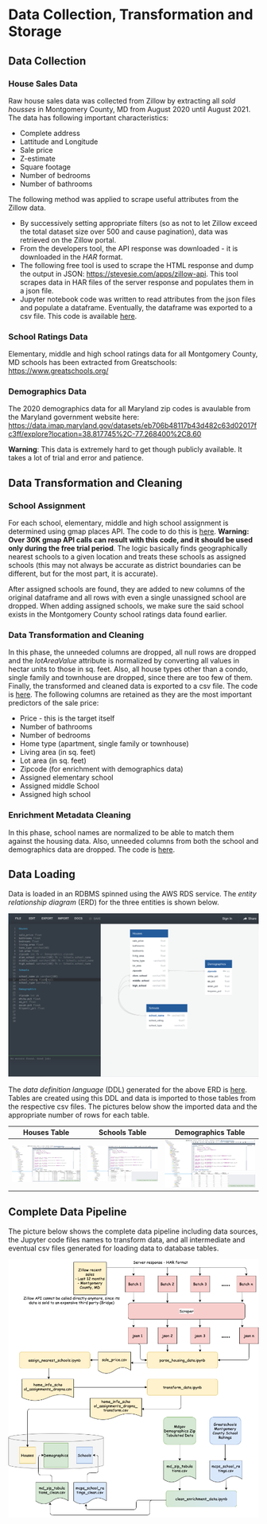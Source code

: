 # Data Collection, Transformation and Storage

## Data Collection

### House Sales Data

Raw house sales data was collected from Zillow by extracting all *sold housses* in Montgomery County, MD from August 2020 until August 2021. The data has following important characteristics:

* Complete address
* Lattitude and Longitude
* Sale price
* Z-estimate
* Square footage
* Number of bedrooms
* Number of bathrooms

The following method was applied to scrape useful attributes from the Zillow data.

* By successively setting appropriate filters (so as not to let Zillow exceed the total dataset size over 500 and cause pagination), data was retrieved on the Zillow portal.
* From the developers tool, the API response was downloaded - it is downloaded in the *HAR* format.
* The following free tool is used to scrape the HTML response and dump the output in JSON: https://stevesie.com/apps/zillow-api. This tool scrapes data in HAR files of the server response and populates them in a json file.
* Jupyter notebook code was written to read attributes from the json files and populate a dataframe. Eventually, the dataframe was exported to a csv file. This code is available [here](montgomery-county-sales/parse_housing_data.ipynb).

### School Ratings Data

Elementary, middle and high school ratings data for all Montgomery County, MD schools has been extracted from Greatschools: https://www.greatschools.org/

### Demographics Data

The 2020 demographics data for all Maryland zip codes is avaulable from the Maryland government website here: https://data.imap.maryland.gov/datasets/eb706b48117b43d482c63d02017fc3ff/explore?location=38.817745%2C-77.268400%2C8.60

**Warning**: This data is extremely hard to get though publicly available. It takes a lot of trial and error and patience.

## Data Transformation and Cleaning

### School Assignment

For each school, elementary, middle and high school assignment is determined using gmap places API. The code to do this is [here](montgomery-county-sales/assign_nearest_schools.ipynb). **Warning: Over 30K gmap API calls can result with this code, and it should be used only during the free trial period**. The logic basically finds geographically nearest schools to a given location and treats these schools as assigned schools (this may not always be accurate as district boundaries can be different, but for the most part, it is accurate).

After assigned schools are found, they are added to new columns of the original dataframe and all rows with even a single unassigned school are dropped. When adding assigned schools, we make sure the said school exists in the Montgomery County school ratings data found earlier.

### Data Transformation and Cleaning

In this phase, the unneeded columns are dropped, all null rows are dropped and the *lotAreaValue* attribute is normalized by converting all values in hectar units to those in sq. feet. Also, all house types other than a condo, single family and townhouse are dropped, since there are too few of them. Finally, the transformed and cleaned data is exported to a csv file. The code is [here](montgomery-county-sales/transform_data.ipynb). The following columns are retained as they are the most important predictors of the sale price:

* Price - this is the target itself
* Number of bathrooms
* Number of bedrooms
* Home type (apartment, single family or townhouse)
* Living area (in sq. feet)
* Lot area (in sq. feet)
* Zipcode (for enrichment with demographics data)
* Assigned elementary school
* Assigned middle School
* Assigned high school

### Enrichment Metadata Cleaning

In this phase, school names are normalized to be able to match them against the housing data. Also, unneeded columns from both the school and demographics data are dropped. The code is [here](montgomery-county-sales/clean_enrichment_data.ipynb).

## Data Loading

Data is loaded in an RDBMS spinned using the AWS RDS service. The *entity relationship diagram* (ERD) for the three entities is shown below.

![](montgomery-county-sales/images/erd_diagram.png)

The *data definition language* (DDL) generated for the above ERD is [here](ontgomery-county-sales/ddl.sql). Tables are created using this DDL and data is imported to those tables from the respective csv files. The pictures below show the imported data and the appropriate number of rows for each table.

| Houses Table | Schools Table | Demographics Table |
| ------------ | ------------- | ------------------ |
| ![](montgomery-county-sales/images/db_houses.png) | ![](montgomery-county-sales/images/db_schools.png) | ![](montgomery-county-sales/images/db_demographics.png) |

## Complete Data Pipeline

The picture below shows the complete data pipeline including data sources, the Jupyter code files names to transform data, and all intermediate and eventual csv files generated for loading data to database tables.

![](montgomery-county-sales/images/data_pipeline.png)
